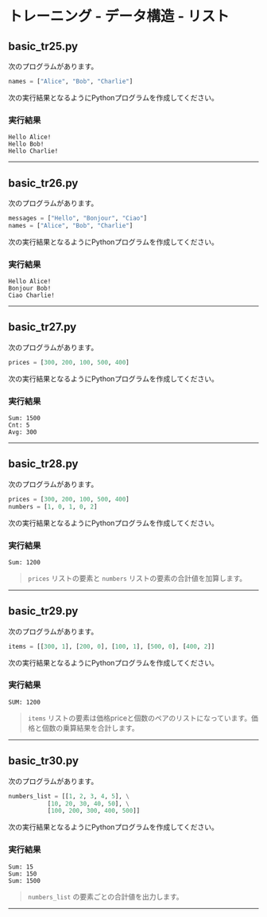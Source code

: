 # トレーニング - データ構造 - リスト

## basic_tr25.py

次のプログラムがあります。

``` python
names = ["Alice", "Bob", "Charlie"]
```

次の実行結果となるようにPythonプログラムを作成してください。

### 実行結果

``` 
Hello Alice!
Hello Bob!
Hello Charlie!
```

---

## basic_tr26.py

次のプログラムがあります。

``` python
messages = ["Hello", "Bonjour", "Ciao"]
names = ["Alice", "Bob", "Charlie"]
```

次の実行結果となるようにPythonプログラムを作成してください。

### 実行結果

``` 
Hello Alice!
Bonjour Bob!
Ciao Charlie!
```

---

## basic_tr27.py

次のプログラムがあります。

``` python
prices = [300, 200, 100, 500, 400]
```

次の実行結果となるようにPythonプログラムを作成してください。

### 実行結果

``` 
Sum: 1500
Cnt: 5
Avg: 300
```

---

## basic_tr28.py

次のプログラムがあります。

``` python
prices = [300, 200, 100, 500, 400]
numbers = [1, 0, 1, 0, 2]
```

次の実行結果となるようにPythonプログラムを作成してください。

### 実行結果

``` 
Sum: 1200
```

> `prices` リストの要素と `numbers` リストの要素の合計値を加算します。

---

## basic_tr29.py

次のプログラムがあります。

``` python
items = [[300, 1], [200, 0], [100, 1], [500, 0], [400, 2]]
```

次の実行結果となるようにPythonプログラムを作成してください。

### 実行結果

``` 
SUM: 1200
```

> `items` リストの要素は価格priceと個数のペアのリストになっています。価格と個数の乗算結果を合計します。

---

## basic_tr30.py

次のプログラムがあります。

``` python
numbers_list = [[1, 2, 3, 4, 5], \
           [10, 20, 30, 40, 50], \
           [100, 200, 300, 400, 500]]
```

次の実行結果となるようにPythonプログラムを作成してください。

### 実行結果

``` 
Sum: 15
Sum: 150
Sum: 1500
```

> `numbers_list` の要素ごとの合計値を出力します。

---
